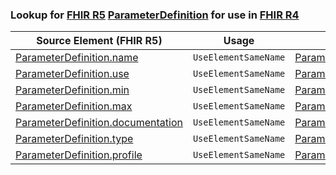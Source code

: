 ### Lookup for [FHIR R5](https://hl7.org/fhir/R5/) [ParameterDefinition](https://hl7.org/fhir/R5/ParameterDefinition.html) for use in [FHIR R4](https://hl7.org/fhir/R4/)

| Source Element (FHIR R5) | Usage | Target |
| -------------- | ----- | ------ |
| [ParameterDefinition.name](https://hl7.org/fhir/R5/ParameterDefinition.html#resource) | `UseElementSameName` | [ParameterDefinition.name](https://hl7.org/fhir/R4/ParameterDefinition.html#resource) |
| [ParameterDefinition.use](https://hl7.org/fhir/R5/ParameterDefinition.html#resource) | `UseElementSameName` | [ParameterDefinition.use](https://hl7.org/fhir/R4/ParameterDefinition.html#resource) |
| [ParameterDefinition.min](https://hl7.org/fhir/R5/ParameterDefinition.html#resource) | `UseElementSameName` | [ParameterDefinition.min](https://hl7.org/fhir/R4/ParameterDefinition.html#resource) |
| [ParameterDefinition.max](https://hl7.org/fhir/R5/ParameterDefinition.html#resource) | `UseElementSameName` | [ParameterDefinition.max](https://hl7.org/fhir/R4/ParameterDefinition.html#resource) |
| [ParameterDefinition.documentation](https://hl7.org/fhir/R5/ParameterDefinition.html#resource) | `UseElementSameName` | [ParameterDefinition.documentation](https://hl7.org/fhir/R4/ParameterDefinition.html#resource) |
| [ParameterDefinition.type](https://hl7.org/fhir/R5/ParameterDefinition.html#resource) | `UseElementSameName` | [ParameterDefinition.type](https://hl7.org/fhir/R4/ParameterDefinition.html#resource) |
| [ParameterDefinition.profile](https://hl7.org/fhir/R5/ParameterDefinition.html#resource) | `UseElementSameName` | [ParameterDefinition.profile](https://hl7.org/fhir/R4/ParameterDefinition.html#resource) |
